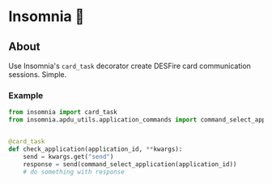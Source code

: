 # Insomnia 🌃

## About
Use Insomnia's `card_task` decorator create DESFire card communication sessions. Simple.

### Example
```python
from insomnia import card_task
from insomnia.apdu_utils.application_commands import command_select_application


@card_task
def check_application(application_id, **kwargs):
    send = kwargs.get("send")
    response = send(command_select_application(application_id))
    # do something with response
```